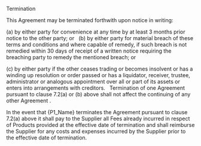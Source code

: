 
Termination

This Agreement may be terminated forthwith upon notice in writing:

(a) by either party for convenience at any time by at least 3 months prior notice to the other party; or
 
(b) by either party for material breach of these terms and conditions and where capable of remedy, if such breach is not remedied within 30 days of receipt of a written notice requiring the breaching party to remedy the mentioned breach; or

(c) by either party if the other ceases trading or becomes insolvent or has a winding up resolution or order passed or has a liquidator, receiver, trustee, administrator or analogous appointment over all or part of its assets or enters into arrangements with creditors.
 
Termination of one Agreement pursuant to clause 7.2(a) or (b) above shall not affect the continuing of any other Agreement .

In the event that {P1_Name} terminates the Agreement pursuant to clause 7.2(a) above it shall pay to the Supplier all Fees already incurred in respect of Products provided at the effective date of termination and shall reimburse the Supplier for any costs and expenses incurred by the Supplier prior to the effective date of termination.

